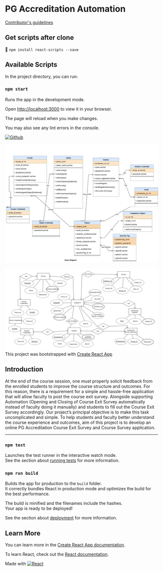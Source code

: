 # PG Accreditation Automation

[Contributor's guidelines](notes/Contributors_guidelines.md)


## Get scripts after clone
📜 `npm install react-scripts --save`
## Available Scripts

In the project directory, you can run:

### `npm start`

Runs the app in the development mode.

Open [http://localhost:3000](http://localhost:3000) to view it in your browser.

The page will reload when you make changes.

You may also see any lint errors in the console.

[![Github](https://img.shields.io/badge/GitHub-100000?style=for-the-badge&logo=github&logoColor=white)](https://github.com/yug-am/) 


![class diagram](notes/class_diagram.jpg)

![er diagram](notes/er_diagram.png)
This project was bootstrapped with [Create React App](https://github.com/facebook/create-react-app)


## Introduction

At the end of the course session, one must properly solicit feedback from the enrolled students to improve the course structure and outcomes. For this reason, there is a requirement for a simple and hassle-free application that will allow faculty to post the course exit survey. Alongside supporting Automation (Opening and Closing of Course Exit Survey automatically instead of faculty doing it manually) and students to fill out the Course Exit Survey accordingly. Our project’s principal objective is to make this task uncomplicated and simple. To help students and faculty better understand the course experience and outcomes, aim of this project is  to develop an online PG Accreditation Course Exit Survey and Course Survey application.

---



### `npm test`

Launches the test runner in the interactive watch mode.\
See the section about [running tests](https://facebook.github.io/create-react-app/docs/running-tests) for more information.

### `npm run build`

Builds the app for production to the `build` folder.\
It correctly bundles React in production mode and optimizes the build for the best performance.

The build is minified and the filenames include the hashes.\
Your app is ready to be deployed!

See the section about [deployment](https://facebook.github.io/create-react-app/docs/deployment) for more information.

## Learn More

You can learn more in the [Create React App documentation](https://facebook.github.io/create-react-app/docs/getting-started).

To learn React, check out the [React documentation](https://reactjs.org/).


Made with [![React](https://img.shields.io/badge/React-20232A?style=for-the-badge&logo=react&logoColor=61DAFB)](https://reactjs.org/)
